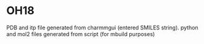 # OH18
PDB and itp file generated from charmmgui (entered SMILES string). python and mol2 files generated from script (for
mbuild purposes)
